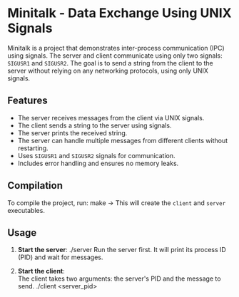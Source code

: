# Minitalk - Data Exchange Using UNIX Signals

Minitalk is a project that demonstrates inter-process communication (IPC) using signals. The server and client communicate using only two signals: `SIGUSR1` and `SIGUSR2`.
The goal is to send a string from the client to the server without relying on any networking protocols, using only UNIX signals.

## Features
- The server receives messages from the client via UNIX signals.
- The client sends a string to the server using signals.
- The server prints the received string.
- The server can handle multiple messages from different clients without restarting.
- Uses `SIGUSR1` and `SIGUSR2` signals for communication.
- Includes error handling and ensures no memory leaks.


## Compilation
To compile the project, run: make
-> This will create the `client` and `server` executables.

## Usage
1. **Start the server**:  ./server
   Run the server first. It will print its process ID (PID) and wait for messages.

2. **Start the client**:  
The client takes two arguments: the server's PID and the message to send.
./client <server_pid> <message>